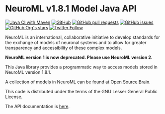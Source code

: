 NeuroML v1.8.1 Model Java API
=============================

[![Java CI with Maven](https://github.com/NeuroML/org.neuroml1.model/actions/workflows/ci.yml/badge.svg)](https://github.com/NeuroML/org.neuroml1.model/actions/workflows/ci.yml)
[![GitHub](https://img.shields.io/github/license/NeuroML/org.neuroml1.model)](https://github.com/NeuroML/org.neuroml1.model/blob/master/LICENSE.lesser)
[![GitHub pull requests](https://img.shields.io/github/issues-pr/NeuroML/org.neuroml1.model)](https://github.com/NeuroML/org.neuroml1.model/pulls)
[![GitHub issues](https://img.shields.io/github/issues/NeuroML/org.neuroml1.model)](https://github.com/NeuroML/org.neuroml1.model/issues)
[![GitHub Org's stars](https://img.shields.io/github/stars/NeuroML?style=social)](https://github.com/NeuroML)
[![Twitter Follow](https://img.shields.io/twitter/follow/NeuroML?style=social)](https://twitter.com/NeuroML)

NeuroML is an international, collaborative initiative to develop standards for the exchange of models of neuronal systems and to
allow for greater transparency and accessibility of these complex models.

**NeuroML version 1 is now deprecated. Please use NeuroML version 2.**

This Java library provides a programmatic way to access models stored in NeuroML version 1.8.1.

A collection of models in NeuroML can be found at [Open Source Brain](http://www.opensourcebrain.org).

This code is distributed under the terms of the GNU Lesser General Public License.

The API documentation is [here](http://neuroml.github.io/org.neuroml1.model/).
